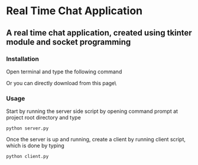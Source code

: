 # Real Time Chat Application
## A real time chat application, created using tkinter module and socket programming

### Installation
Open terminal and type the following command

Or you can directly download from this page\

### Usage
Start by running the server side script by opening command prompt at project root directory and type
```
python server.py
```
Once the server is up and running, create a client by running client script, which is done by typing
```
python client.py
```


